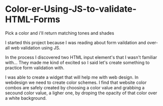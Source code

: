 # Color-er-Using-JS-to-validate-HTML-Forms
Pick a color and i'll return matching tones and shades
<p>
I started this project because I was reading about form vaildation and over-all web validation using JS. 
<p> In the process I discovered two HTML input element's that I wasn't familiar with... They made me kind of excited so I said let's create 
something to practice form validation with.  <p>
I was able to create a widget that will help me with web design. In webdesign we need to create color schemes.
I find that website color combos are safely created by choosing a color value and grabbing a secound color value, a ligher one, by droping the opacity of that color over a white background. 
